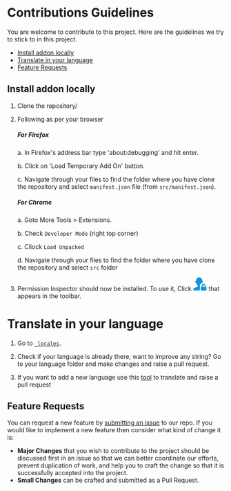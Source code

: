 # Contributions Guidelines

You are welcome to contribute to this project. Here are the guidelines we try to stick to in this project.


* [Install addon locally](#Install-addon-locally)
* [Translate in your language](#Internationalization)
* [Feature Requests](#feature-requests)


## Install addon locally

1. Clone the repository/

2. Following as per your browser
    ##### For Firefox
    a. In Firefox's address bar type 'about:debugging' and hit enter.

    b. Click on 'Load Temporary Add On' button.

    c. Navigate through your files to find the folder where you have clone the repository and select `manifest.json` file (from `src/manifest.json`).

    ##### For Chrome
    a. Goto More Tools > Extensions.

    b. Check `Developer Mode` (right top corner)

    c. Cliock `Load Unpacked`

    d. Navigate through your files to find the folder where you have clone the repository and select `src` folder

3. Permission Inspector should now be installed. To use it, Click <img width="32" src="../src/icons/icon_64.png"> that appears in the toolbar.

# Translate in your language

1. Go to [`_locales`](https://github.com/tsl143/addonManager/tree/master/src/_locales).

2. Check if your language is already there, want to improve any string? Go to your language folder and make changes and raise a pull request.

3. If you want to add a new language use this [tool](https://lusito.github.io/web-ext-translator/) to translate and raise a pull request

## Feature Requests

You can request a new feature by [submitting an issue](#filing-an-issue) to our repo. If you would like to implement a new feature then consider what kind of change it is:

* **Major Changes** that you wish to contribute to the project should be discussed first in an issue so that we can better coordinate our efforts, prevent duplication of work, and help you to craft the change so that it is successfully accepted into the project.
* **Small Changes** can be crafted and submitted as a Pull Request.

